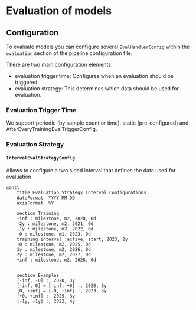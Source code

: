 
# Evaluation of models

## Configuration

To evaluate models you can configure several `EvalHandlerConfig` within the `evaluation` section of the 
pipeline configuration file.

There are two main configuration elements:

- evaluation trigger time: Configures when an evaluation should be triggered.
- evaluation strategy: This determines which data should be used for evaluation.

### Evaluation Trigger Time

We support periodic (by sample count or time), static (pre-configured) and AfterEveryTrainingEvalTriggerConfig.

### Evaluation Strategy

#### `IntervalEvalStrategyConfig`

Allows to configure a two sided interval that defines the data used for evaluation.

```mermaid
gantt
    title Evaluation Strategy Interval Configurations
    dateFormat  YYYY-MM-DD
    axisFormat  %Y

    section Training
    -inf : milestone, m2, 2020, 0d
    -2y : milestone, m2, 2021, 0d
    -1y : milestone, m2, 2022, 0d
    -0 : milestone, m1, 2023, 0d
    training interval :active, start, 2023, 2y
    +0 : milestone, m2, 2025, 0d
    1y : milestone, m2, 2026, 0d
    2y : milestone, m2, 2027, 0d
    +inf : milestone, m2, 2028, 0d


    section Examples
    [-inf, -0] :, 2020, 3y
    [-inf, 0] = [-inf, +0] :, 2020, 5y
    [0, +inf] = [-0, +inf] :, 2023, 5y
    [+0, +inf] :, 2025, 3y
    [-1y, +1y] :, 2022, 4y
```
